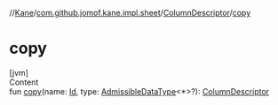 //[Kane](../../index.md)/[com.github.jomof.kane.impl.sheet](../index.md)/[ColumnDescriptor](index.md)/[copy](copy.md)



# copy  
[jvm]  
Content  
fun [copy](copy.md)(name: [Id](../../com.github.jomof.kane.impl/index.md#%5Bcom.github.jomof.kane.impl%2FId%2F%2F%2FPointingToDeclaration%2F%5D%2FClasslikes%2F-1088004483), type: [AdmissibleDataType](../-admissible-data-type/index.md)<*>?): [ColumnDescriptor](index.md)  



